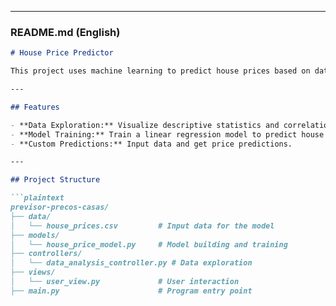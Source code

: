 
---

### README.md (English)

```markdown
# House Price Predictor

This project uses machine learning to predict house prices based on data such as location, area, number of bedrooms, and house age.

---

## Features

- **Data Exploration:** Visualize descriptive statistics and correlations between variables.
- **Model Training:** Train a linear regression model to predict house prices.
- **Custom Predictions:** Input data and get price predictions.

---

## Project Structure

```plaintext
previsor-precos-casas/
├── data/
│   └── house_prices.csv         # Input data for the model
├── models/
│   └── house_price_model.py     # Model building and training
├── controllers/
│   └── data_analysis_controller.py # Data exploration
├── views/
│   └── user_view.py             # User interaction
├── main.py                      # Program entry point
